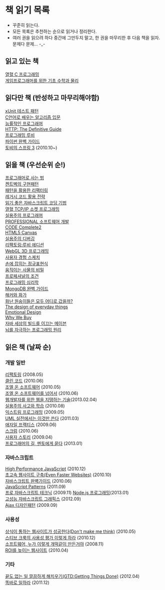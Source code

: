 책 읽기 목록
============
- 꾸준히 읽는다.
- 모든 목록은 추천하는 순으로 읽거나 정리한다.
- 여러 권을 읽으려 하다 중간에 그만두지 말고, 한 권을 마무리한 후 다음 책을 읽자. 문제다 문제... -_-


## 읽고 있는 책

[열혈 C 프로그래밍](http://book.naver.com/bookdb/book_detail.nhn?bid=6393451)  
[게임프로그래머를 위한 기초 수학과 물리](http://book.naver.com/bookdb/book_detail.nhn?bid=1486094)  


## 읽다만 책 (반성하고 마무리해야함)

[xUnit 테스트 패턴](http://book.naver.com/bookdb/book_detail.nhn?bid=6241917)  
[C언어로 배우는 알고리즘 입문](http://book.naver.com/bookdb/book_detail.nhn?bid=1478608)  
[능률적인 프로그래머](http://book.naver.com/bookdb/book_detail.nhn?bid=6082175)  
[HTTP: The Definitive Guide](http://book.naver.com/bookdb/book_detail.nhn?bid=994839)  
[프로그래밍 루비](http://book.naver.com/bookdb/book_detail.nhn?bid=2625527)  
[파이썬 완벽 가이드](http://book.naver.com/bookdb/book_detail.nhn?bid=6872340)  
[토비의 스프링 3](http://book.naver.com/bookdb/book_detail.nhn?bid=6330335) (2010.10~)  


## 읽을 책 (우선순위 순!)

[프로그래머로 사는 법](http://book.naver.com/bookdb/book_detail.nhn?bid=7010768)  
[켄트벡의 구현패턴](http://book.naver.com/bookdb/book_detail.nhn?bid=4392142)  
[패턴을 활용한 리팩터링](http://book.naver.com/bookdb/book_detail.nhn?bid=6471623)  
[레거시 코드 활용 전략](http://book.naver.com/bookdb/book_detail.nhn?bid=4914383)  
[읽기 좋은 자바스크립트 코딩 기법](http://book.naver.com/bookdb/book_detail.nhn?bid=7112528)  
[열혈 TCP/IP 소켓 프로그래밍](http://book.naver.com/bookdb/book_detail.nhn?bid=6190577)  
[실용주의 프로그래머](http://book.naver.com/bookdb/book_detail.nhn?bid=1587963)  
[PROFESSIONAL 소프트웨어 개발](http://book.naver.com/bookdb/book_detail.nhn?bid=132593)  
[CODE Complete2](http://book.naver.com/bookdb/book_detail.nhn?bid=1535901)  
[HTML5 Canvas](http://book.naver.com/bookdb/book_detail.nhn?bid=6806523)  
[실용주의 디버깅](http://book.naver.com/bookdb/book_detail.nhn?bid=6298411)  
[리팩토링:루비 에디션](http://book.naver.com/bookdb/book_detail.nhn?bid=6740199)  
[WebGL 3D 프로그래밍](http://book.naver.com/bookdb/book_detail.nhn?bid=7042029)  
[사용자 경험 스케치](http://book.naver.com/bookdb/book_detail.nhn?bid=6291901)  
[손에 잡히는 정규표현식](http://book.naver.com/bookdb/book_detail.nhn?bid=6053135)  
[움직이는 사물의 비밀](http://book.naver.com/bookdb/book_detail.nhn?bid=7084086)  
[프로페셔널의 조건](http://book.naver.com/bookdb/book_detail.nhn?bid=7105636)  
[프로그래밍 심리학](http://book.naver.com/bookdb/book_detail.nhn?bid=4326393)  
[MongoDB 완벽 가이드](http://book.naver.com/bookdb/book_detail.nhn?bid=6645938)  
[해커와 화가](http://book.naver.com/bookdb/book_detail.nhn?bid=1914124)  
[화난 원숭이들은 모두 어디로 갔을까?](http://book.naver.com/bookdb/book_detail.nhn?bid=6739388)  
[The design of everyday things](http://book.naver.com/bookdb/book_detail.nhn?bid=1495983)  
[Emotional Design](http://book.naver.com/bookdb/book_detail.nhn?bid=1668931)  
[Why We Buy](http://book.naver.com/bookdb/book_detail.nhn?bid=5322457)  
[자바 세상의 빌드를 이끄는 메이븐](http://book.naver.com/bookdb/book_detail.nhn?bid=6600936)  
[뇌를 자극하는 프로그래밍 원리](http://book.naver.com/bookdb/book_detail.nhn?bid=3084646)  


## 읽은 책 (날짜 순)

### 개발 일반
[리팩토링](http://book.naver.com/bookdb/book_detail.nhn?bid=7047630) (2008.05)  
[클린 코드](http://book.naver.com/bookdb/book_detail.nhn?bid=6248623) (2010.06)  
[조엘 온 소프트웨어](http://book.naver.com/bookdb/book_detail.nhn?bid=1528741) (2010.05)  
[조엘 온 소프트웨어를 넘어서](http://book.naver.com/bookdb/book_detail.nhn?bid=6099079) (2010.06)  
[웹개발자를 위한 웹을 지탱하는 기술](http://book.naver.com/bookdb/book_detail.nhn?bid=6646793)(2013.02.04)  
[실용주의 사고와 학습](http://book.naver.com/bookdb/book_detail.nhn?bid=6261704) (2010.08)  
[익스트림 프로그래밍](http://book.naver.com/bookdb/book_detail.nhn?bid=2497945) (2009.05)  
[UML 실전에서는 이것만 쓴다](http://book.naver.com/bookdb/book_detail.nhn?bid=6439362) (2011.03)  
[애자일 프랙티스](http://book.naver.com/bookdb/book_detail.nhn?bid=3028831) (2009.06)  
[스크럼](http://book.naver.com/bookdb/book_detail.nhn?bid=4899173) (2010.06)  
[사용자 스토리](http://book.naver.com/bookdb/book_detail.nhn?bid=2099314) (2009.04)  
[프로그래머의 길, 멘토에게 묻다](http://book.naver.com/bookdb/book_detail.nhn?bid=6332442) (2013.01)  


### 자바스크립트
[High Performance JavaScript](http://book.naver.com/bookdb/book_detail.nhn?bid=6683307) (2010.12)  
[초고속 웹사이트 구축(Even Faster Websites)](http://book.naver.com/bookdb/book_detail.nhn?bid=6259017) (2010.10)  
[자바스크립트 완벽가이드](http://book.naver.com/bookdb/book_detail.nhn?bid=4561033) (2010.06)  
[JavaScript Patterns](http://book.naver.com/bookdb/book_detail.nhn?bid=6618965) (2011.09)  
[프로 자바스크립트 테크닉](http://book.naver.com/bookdb/book_detail.nhn?bid=4728986) (2009.11) 
[Node.js 프로그래밍](http://book.naver.com/bookdb/book_detail.nhn?bid=6818977)(2013.01)  
[고성능 자바스크립트 그래픽스](http://book.naver.com/bookdb/book_detail.nhn?bid=6976207) (2012.09)  
[Ajax 디자인패턴](http://book.naver.com/bookdb/book_detail.nhn?bid=2955225) (2009.09)  


### 사용성
[상식이 통하는 웹사이트가 성공한다(Don't make me think)](http://book.naver.com/bookdb/book_detail.nhn?bid=2511233) (2010.05)  
[스티브 크룩의 사용성 평가 이렇게 하라](http://book.naver.com/bookdb/book_detail.nhn?bid=6377099) (2010.12)  
[소프트웨어, 누가 이렇게 개떡같이 만든거야](http://book.naver.com/bookdb/book_detail.nhn?bid=4487377) (2008.11)  
[ROI를 높이는 웹사이트](http://book.naver.com/bookdb/book_detail.nhn?bid=4724829) (2010.04)  


### 기타
[끝도 없는 일 깔끔하게 해치우기(GTD:Getting Things Done)](http://book.naver.com/bookdb/book_detail.nhn?bid=6710155) (2012.04)  
[똑바로 일하라](http://book.naver.com/bookdb/book_detail.nhn?bid=6461746) (2011.12)  
